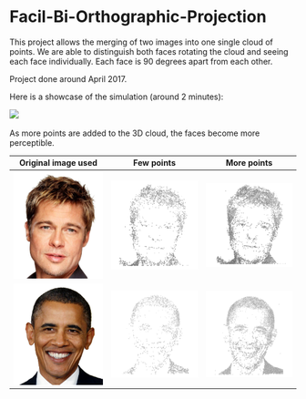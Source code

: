 # Facil-Bi-Orthographic-Projection

This project allows the merging of two images into one single cloud of points.
We are able to distinguish both faces rotating the cloud and seeing each face individually.
Each face is 90 degrees apart from each other.

Project done around April 2017.

Here is a showcase of the simulation (around 2 minutes):

![](/screenshots/showcase.gif)

As more points are added to the 3D cloud, the faces become more perceptible.

| Original image used | Few points | More points |
:----:|:------:|:-----:
<img src="/screenshots/brad_pitt_original.jpg" width="250"/>  | <img src="/screenshots/brad_pitt.PNG" width="250"/> | <img src="/screenshots/brad_pitt2.PNG" width="250"/>
<img src="/screenshots/obama_original.jpg" width="250"/>  | <img src="/screenshots/obama.PNG" width="250"/> | <img src="/screenshots/obama2.PNG" width="250"/> 
